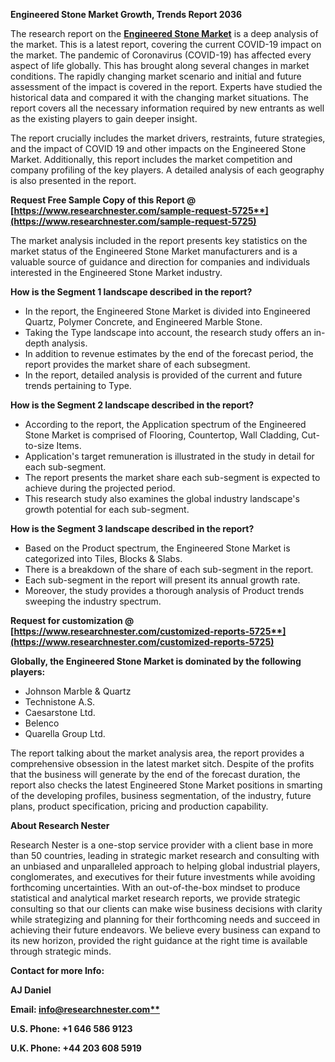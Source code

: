 ﻿**Engineered Stone Market Growth, Trends Report 2036**

The research report on the [**Engineered Stone Market**](https://www.researchnester.com/reports/engineered-stone-market/5725) is a deep analysis of the market. This is a latest report, covering the current COVID-19 impact on the market. The pandemic of Coronavirus (COVID-19) has affected every aspect of life globally. This has brought along several changes in market conditions. The rapidly changing market scenario and initial and future assessment of the impact is covered in the report. Experts have studied the historical data and compared it with the changing market situations. The report covers all the necessary information required by new entrants as well as the existing players to gain deeper insight.

The report crucially includes the market drivers, restraints, future strategies, and the impact of COVID 19 and other impacts on the Engineered Stone Market. Additionally, this report includes the market competition and company profiling of the key players. A detailed analysis of each geography is also presented in the report.

**Request Free Sample Copy of this Report @ [https://www.researchnester.com/sample-request-5725**](https://www.researchnester.com/sample-request-5725)**

The market analysis included in the report presents key statistics on the market status of the Engineered Stone Market manufacturers and is a valuable source of guidance and direction for companies and individuals interested in the Engineered Stone Market industry.

**How is the Segment 1 landscape described in the report?**

- In the report, the Engineered Stone Market is divided into Engineered Quartz, Polymer Concrete, and Engineered Marble Stone.
- Taking the Type landscape into account, the research study offers an in-depth analysis.
- In addition to revenue estimates by the end of the forecast period, the report provides the market share of each subsegment.
- In the report, detailed analysis is provided of the current and future trends pertaining to Type.

**How is the Segment 2 landscape described in the report?** 

- According to the report, the <a name="_hlk168305149"></a>Application spectrum of the Engineered Stone Market is comprised of Flooring, Countertop, Wall Cladding, Cut-to-size Items.
- Application's target remuneration is illustrated in the study in detail for each sub-segment.
- The report presents the market share each sub-segment is expected to achieve during the projected period.
- This research study also examines the global industry landscape's growth potential for each sub-segment.

**How is the Segment 3 landscape described in the report?** 

- Based on the Product spectrum, the Engineered Stone Market is categorized into Tiles, Blocks & Slabs.
- There is a breakdown of the share of each sub-segment in the report.
- Each sub-segment in the report will present its annual growth rate.
- Moreover, the study provides a thorough analysis of Product trends sweeping the industry spectrum.

**Request for customization @ [https://www.researchnester.com/customized-reports-5725**](https://www.researchnester.com/customized-reports-5725)**

**Globally, the Engineered Stone Market is dominated by the following players:**

- Johnson Marble & Quartz
- Technistone A.S.
- Caesarstone Ltd.
- Belenco
- Quarella Group Ltd.

The report talking about the market analysis area, the report provides a comprehensive obsession in the latest market sitch. Despite of the profits that the business will generate by the end of the forecast duration, the report also checks the latest Engineered Stone Market positions in smarting of the developing profiles, business segmentation, of the industry, future plans, product specification, pricing and production capability. 

**About Research Nester**

Research Nester is a one-stop service provider with a client base in more than 50 countries, leading in strategic market research and consulting with an unbiased and unparalleled approach to helping global industrial players, conglomerates, and executives for their future investments while avoiding forthcoming uncertainties. With an out-of-the-box mindset to produce statistical and analytical market research reports, we provide strategic consulting so that our clients can make wise business decisions with clarity while strategizing and planning for their forthcoming needs and succeed in achieving their future endeavors. We believe every business can expand to its new horizon, provided the right guidance at the right time is available through strategic minds.

**Contact for more Info:**

**AJ Daniel**

**Email: [info@researchnester.com**](mailto:info@researchnester.com)**

**U.S. Phone: +1 646 586 9123** 

**U.K. Phone: +44 203 608 5919**
